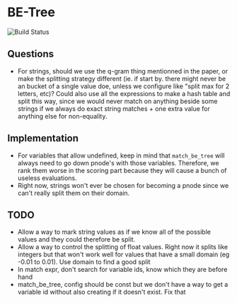 # BE-Tree

![Build Status]( https://travis-ci.org/FrankBro/be-tree.svg?branch=master "Build Status")

## Questions
* For strings, should we use the q-gram thing mentionned in the paper, or make the splitting strategy different (ie. if start by. there might never be an bucket of a single value doe, unless we configure like "split max for 2 letters, etc)? Could also use all the expressions to make a hash table and split this way, since we would never match on anything beside some strings if we always do exact string matches + one extra value for anything else for non-equality.

## Implementation
* For variables that allow undefined, keep in mind that `match_be_tree` will always need to go down pnode's with those variables. Therefore, we rank them worse in the scoring part because they will cause a bunch of useless evaluations.
* Right now, strings won't ever be chosen for becoming a pnode since we can't really split them on their domain.

## TODO
* Allow a way to mark string values as if we know all of the possible values and they could therefore be split.
* Allow a way to control the splitting of float values. Right now it splits like integers but that won't work well for values that have a small domain (eg -0.01 to 0.01). Use domain to find a good split
* In match expr, don't search for variable ids, know which they are before hand
* match_be_tree, config should be const but we don't have a way to get a variable id without also creating if it doesn't exist. Fix that
